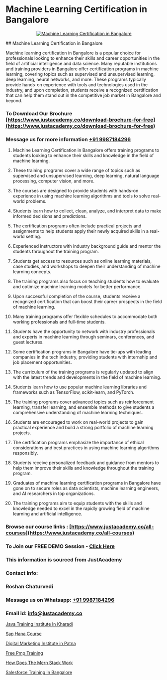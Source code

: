 # Machine Learning Certification in Bangalore

<p align="center">
  <a href="https://justacademy.co/course-detail/machine-learning">
    <img src="https://justacademy.co/storage2/course_image/1709713428_course_image.webp" alt="Machine Learning Certification in Bangalore">
  </a>
</p>
## Machine Learning Certification in Bangalore

Machine learning certification in Bangalore is a popular choice for professionals looking to enhance their skills and career opportunities in the field of artificial intelligence and data science. Many reputable institutions and training providers in Bangalore offer certification programs in machine learning, covering topics such as supervised and unsupervised learning, deep learning, neural networks, and more. These programs typically provide hands-on experience with tools and technologies used in the industry, and upon completion, students receive a recognized certification that can help them stand out in the competitive job market in Bangalore and beyond.
### To Download Our Brochure [https://www.justacademy.co/download-brochure-for-free](https://www.justacademy.co/download-brochure-for-free)
### Message us for more information [+91 9987184296](https://api.whatsapp.com/send?phone=919987184296)
1) Machine Learning Certification in Bangalore offers training programs to students looking to enhance their skills and knowledge in the field of machine learning.

2) These training programs cover a wide range of topics such as supervised and unsupervised learning, deep learning, natural language processing, computer vision, and more.

3) The courses are designed to provide students with hands-on experience in using machine learning algorithms and tools to solve real-world problems.

4) Students learn how to collect, clean, analyze, and interpret data to make informed decisions and predictions.

5) The certification programs often include practical projects and assignments to help students apply their newly acquired skills in a real-world setting.

6) Experienced instructors with industry background guide and mentor the students throughout the training program.

7) Students get access to resources such as online learning materials, case studies, and workshops to deepen their understanding of machine learning concepts.

8) The training programs also focus on teaching students how to evaluate and optimize machine learning models for better performance.

9) Upon successful completion of the course, students receive a recognized certification that can boost their career prospects in the field of machine learning.

10) Many training programs offer flexible schedules to accommodate both working professionals and full-time students.

11) Students have the opportunity to network with industry professionals and experts in machine learning through seminars, conferences, and guest lectures.

12) Some certification programs in Bangalore have tie-ups with leading companies in the tech industry, providing students with internship and job placement opportunities.

13) The curriculum of the training programs is regularly updated to align with the latest trends and developments in the field of machine learning.

14) Students learn how to use popular machine learning libraries and frameworks such as TensorFlow, scikit-learn, and PyTorch.

15) The training programs cover advanced topics such as reinforcement learning, transfer learning, and ensemble methods to give students a comprehensive understanding of machine learning techniques.

16) Students are encouraged to work on real-world projects to gain practical experience and build a strong portfolio of machine learning projects.

17) The certification programs emphasize the importance of ethical considerations and best practices in using machine learning algorithms responsibly.

18) Students receive personalized feedback and guidance from mentors to help them improve their skills and knowledge throughout the training program.

19) Graduates of machine learning certification programs in Bangalore have gone on to secure roles as data scientists, machine learning engineers, and AI researchers in top organizations.

20) The training programs aim to equip students with the skills and knowledge needed to excel in the rapidly growing field of machine learning and artificial intelligence.

### Browse our course links : [https://www.justacademy.co/all-courses](https://www.justacademy.co/all-courses) 
### To Join our FREE DEMO Session - [Click Here](https://www.justacademy.co/register-for-course-demo)


### This information is sourced from JustAcademy
### Contact Info:
### Roshan Chaturvedi
### Message us on Whatsapp: [+91 9987184296](https://api.whatsapp.com/send?phone=919987184296)
### Email id: [info@justacademy.co](mailto:info@justacademy.co)
                
[Java Training Institute In Kharadi](https://www.linkedin.com/pulse/java-training-institute-kharadi-justacademy-jaipur-behte?trackingId=J%2B6VMWaBkWDaCEk4x8B14Q%3D%3D&lipi=urn%3Ali%3Apage%3Ad_flagship3_company_admin%3BPHZ4e%2FC0SW%2BPbqGLUXrWbQ%3D%3D)

[Sap Hana Course](https://www.linkedin.com/pulse/sap-hana-course-justacademy-ahmedabad-498pc/)

[Digital Marketing Institute in Patna](https://medium.com/@mistersumit961/digital-marketing-institute-in-patna-ed06cded51f4)

[Free Pmp Training](https://medium.com/@shivamja27/free-pmp-training-105479d5739b)

[How Does The Mern Stack Work](https://justacademyin.github.io/justacademy/how-does-the-mern-stack-work)

[Salesforce Training in Bangalore](https://justacademyin.github.io/justacademy/salesforce-training-in-bangalore)

